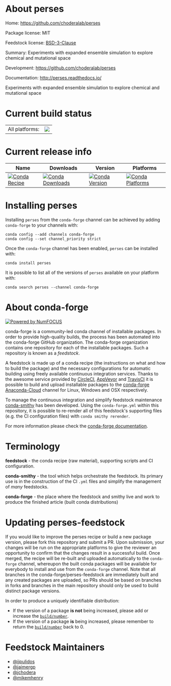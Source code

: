 About perses
============

Home: https://github.com/choderalab/perses

Package license: MIT

Feedstock license: [BSD-3-Clause](https://github.com/conda-forge/perses-feedstock/blob/master/LICENSE.txt)

Summary: Experiments with expanded ensemble simulation to explore chemical and mutational space

Development: https://github.com/choderalab/perses

Documentation: http://perses.readthedocs.io/

Experiments with expanded ensemble simulation to explore chemical and mutational space


Current build status
====================


<table><tr><td>All platforms:</td>
    <td>
      <a href="https://dev.azure.com/conda-forge/feedstock-builds/_build/latest?definitionId=11835&branchName=master">
        <img src="https://dev.azure.com/conda-forge/feedstock-builds/_apis/build/status/perses-feedstock?branchName=master">
      </a>
    </td>
  </tr>
</table>

Current release info
====================

| Name | Downloads | Version | Platforms |
| --- | --- | --- | --- |
| [![Conda Recipe](https://img.shields.io/badge/recipe-perses-green.svg)](https://anaconda.org/conda-forge/perses) | [![Conda Downloads](https://img.shields.io/conda/dn/conda-forge/perses.svg)](https://anaconda.org/conda-forge/perses) | [![Conda Version](https://img.shields.io/conda/vn/conda-forge/perses.svg)](https://anaconda.org/conda-forge/perses) | [![Conda Platforms](https://img.shields.io/conda/pn/conda-forge/perses.svg)](https://anaconda.org/conda-forge/perses) |

Installing perses
=================

Installing `perses` from the `conda-forge` channel can be achieved by adding `conda-forge` to your channels with:

```
conda config --add channels conda-forge
conda config --set channel_priority strict
```

Once the `conda-forge` channel has been enabled, `perses` can be installed with:

```
conda install perses
```

It is possible to list all of the versions of `perses` available on your platform with:

```
conda search perses --channel conda-forge
```


About conda-forge
=================

[![Powered by
NumFOCUS](https://img.shields.io/badge/powered%20by-NumFOCUS-orange.svg?style=flat&colorA=E1523D&colorB=007D8A)](https://numfocus.org)

conda-forge is a community-led conda channel of installable packages.
In order to provide high-quality builds, the process has been automated into the
conda-forge GitHub organization. The conda-forge organization contains one repository
for each of the installable packages. Such a repository is known as a *feedstock*.

A feedstock is made up of a conda recipe (the instructions on what and how to build
the package) and the necessary configurations for automatic building using freely
available continuous integration services. Thanks to the awesome service provided by
[CircleCI](https://circleci.com/), [AppVeyor](https://www.appveyor.com/)
and [TravisCI](https://travis-ci.com/) it is possible to build and upload installable
packages to the [conda-forge](https://anaconda.org/conda-forge)
[Anaconda-Cloud](https://anaconda.org/) channel for Linux, Windows and OSX respectively.

To manage the continuous integration and simplify feedstock maintenance
[conda-smithy](https://github.com/conda-forge/conda-smithy) has been developed.
Using the ``conda-forge.yml`` within this repository, it is possible to re-render all of
this feedstock's supporting files (e.g. the CI configuration files) with ``conda smithy rerender``.

For more information please check the [conda-forge documentation](https://conda-forge.org/docs/).

Terminology
===========

**feedstock** - the conda recipe (raw material), supporting scripts and CI configuration.

**conda-smithy** - the tool which helps orchestrate the feedstock.
                   Its primary use is in the construction of the CI ``.yml`` files
                   and simplify the management of *many* feedstocks.

**conda-forge** - the place where the feedstock and smithy live and work to
                  produce the finished article (built conda distributions)


Updating perses-feedstock
=========================

If you would like to improve the perses recipe or build a new
package version, please fork this repository and submit a PR. Upon submission,
your changes will be run on the appropriate platforms to give the reviewer an
opportunity to confirm that the changes result in a successful build. Once
merged, the recipe will be re-built and uploaded automatically to the
`conda-forge` channel, whereupon the built conda packages will be available for
everybody to install and use from the `conda-forge` channel.
Note that all branches in the conda-forge/perses-feedstock are
immediately built and any created packages are uploaded, so PRs should be based
on branches in forks and branches in the main repository should only be used to
build distinct package versions.

In order to produce a uniquely identifiable distribution:
 * If the version of a package **is not** being increased, please add or increase
   the [``build/number``](https://docs.conda.io/projects/conda-build/en/latest/resources/define-metadata.html#build-number-and-string).
 * If the version of a package **is** being increased, please remember to return
   the [``build/number``](https://docs.conda.io/projects/conda-build/en/latest/resources/define-metadata.html#build-number-and-string)
   back to 0.

Feedstock Maintainers
=====================

* [@ijpulidos](https://github.com/ijpulidos/)
* [@jaimergp](https://github.com/jaimergp/)
* [@jchodera](https://github.com/jchodera/)
* [@mikemhenry](https://github.com/mikemhenry/)

